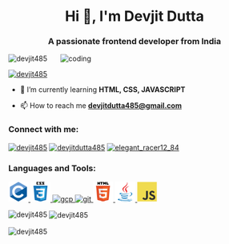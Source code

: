 
<h1 align="center">Hi 👋, I'm Devjit Dutta</h1>
<h3 align="center">A passionate frontend developer from India</h3>
<img align="right" alt="coding" width="400" src="https://cdn.dribbble.com/users/1292677/screenshots/6139167/avento.gif">

<p align="left"> <img src="https://komarev.com/ghpvc/?username=devjit485&label=Profile%20views&color=0e75b6&style=flat" alt="devjit485" /> </p>

<p align="left"> <a href="https://twitter.com/devjit485" target="blank"><img src="https://img.shields.io/twitter/follow/devjit485?logo=twitter&style=for-the-badge" alt="devjit485" /></a> </p>

- 🌱 I’m currently learning **HTML, CSS, JAVASCRIPT**

- 📫 How to reach me **devjitdutta485@gmail.com**

<h3 align="left">Connect with me:</h3>
<p align="left">
<a href="https://twitter.com/devjit485" target="blank"><img align="center" src="https://raw.githubusercontent.com/rahuldkjain/github-profile-readme-generator/master/src/images/icons/Social/twitter.svg" alt="devjit485" height="30" width="40" /></a>
<a href="https://linkedin.com/in/devjitdutta485" target="blank"><img align="center" src="https://raw.githubusercontent.com/rahuldkjain/github-profile-readme-generator/master/src/images/icons/Social/linked-in-alt.svg" alt="devjitdutta485" height="30" width="40" /></a>
<a href="https://instagram.com/elegant_racer12_84" target="blank"><img align="center" src="https://raw.githubusercontent.com/rahuldkjain/github-profile-readme-generator/master/src/images/icons/Social/instagram.svg" alt="elegant_racer12_84" height="30" width="40" /></a>
</p>

<h3 align="left">Languages and Tools:</h3>
<p align="left"> <a href="https://www.cprogramming.com/" target="_blank" rel="noreferrer"> <img src="https://raw.githubusercontent.com/devicons/devicon/master/icons/c/c-original.svg" alt="c" width="40" height="40"/> </a> <a href="https://www.w3schools.com/css/" target="_blank" rel="noreferrer"> <img src="https://raw.githubusercontent.com/devicons/devicon/master/icons/css3/css3-original-wordmark.svg" alt="css3" width="40" height="40"/> </a> <a href="https://cloud.google.com" target="_blank" rel="noreferrer"> <img src="https://www.vectorlogo.zone/logos/google_cloud/google_cloud-icon.svg" alt="gcp" width="40" height="40"/> </a> <a href="https://git-scm.com/" target="_blank" rel="noreferrer"> <img src="https://www.vectorlogo.zone/logos/git-scm/git-scm-icon.svg" alt="git" width="40" height="40"/> </a> <a href="https://www.w3.org/html/" target="_blank" rel="noreferrer"> <img src="https://raw.githubusercontent.com/devicons/devicon/master/icons/html5/html5-original-wordmark.svg" alt="html5" width="40" height="40"/> </a> <a href="https://www.java.com" target="_blank" rel="noreferrer"> <img src="https://raw.githubusercontent.com/devicons/devicon/master/icons/java/java-original.svg" alt="java" width="40" height="40"/> </a> <a href="https://developer.mozilla.org/en-US/docs/Web/JavaScript" target="_blank" rel="noreferrer"> <img src="https://raw.githubusercontent.com/devicons/devicon/master/icons/javascript/javascript-original.svg" alt="javascript" width="40" height="40"/> </a> </p>

<p><img align="left" src="https://github-readme-stats.vercel.app/api/top-langs?username=devjit485&show_icons=true&locale=en&layout=compact" alt="devjit485" /></p>

<p>&nbsp;<img align="center" src="https://github-readme-stats.vercel.app/api?username=devjit485&show_icons=true&locale=en" alt="devjit485" /></p>

<p><img align="center" src="https://github-readme-streak-stats.herokuapp.com/?user=devjit485&" alt="devjit485" /></p>

